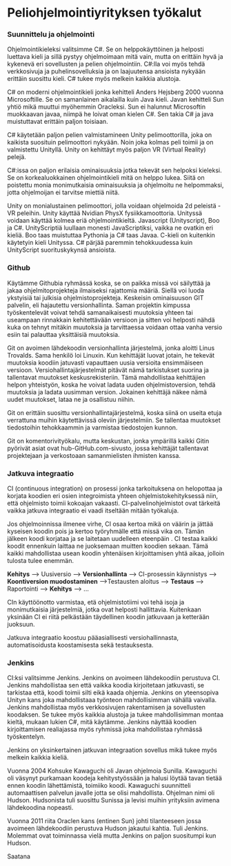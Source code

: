 # Peliohjelmointiyrityksen työkalut

 ### Suunnittelu ja ohjelmointi
 Ohjelmointikieleksi valitsimme C#. Se on helppokäyttöinen ja helposti luettava kieli ja sillä pystyy ohjelmoimaan mitä vain, mutta on erittäin hyvä ja kykenevä eri sovellusten ja pelien ohjelmointiin. C#:lla voi myös tehdä verkkosivuja ja puhelinsovelluksia ja on laajuutensa ansioista nykyään erittäin suosittu kieli. C# tukee myös melkein kaikkia alustoja.
 
 C# on moderni ohjelmointikieli jonka kehitteli Anders Hejsberg 2000 vuonna Microsoftille. Se on samanlainen aikalailla kuin Java kieli. Javan kehitteli Sun yhtiö mikä muuttui myöhemmin Oracleksi. Sun ei halunnut Microsoftin muokkaavan javaa, niimpä he loivat oman kielen C#. Sen takia C# ja java muistuttavat erittäin paljon toisiaan.
 
 C# käytetään paljon pelien valmistamineen Unity pelimoottorilla, joka on kaikista suosituin pelimoottori nykyään. Noin joka kolmas peli toimii ja on valmistettu Unityllä. Unity on kehittäyt myös paljon VR (Virtual Reality) pelejä.
 
 C#:issa on paljon erilaisia ominaisuuksia jotka tekevät sen helpoksi kieleksi. Se on korkealuokkainen ohjelmointikieli mitä on helppo lukea. Siitä on poistettu monia monimutkaisia ominaisuuksia ja ohjelmoitu ne helpommaksi, jotta ohjelmoijan ei tarvitse miettiä niitä. 

 Unity on monialustainen pelimoottori, jolla voidaan ohjelmoida 2d peleistä - VR peleihin. Unity käyttää Nvidian PhysX fysiikkamoottoria. Unityssä voidaan käyttää kolmea eriä ohjelmointikieltä. Javascript (Unityscript), Boo ja C#. UnityScriptiä luullaan monesti JavaScriptiksi, vaikka ne ovatkin eri kieliä. Boo taas muistuttaa Pythonia ja C# taas Javaa. C-kieli on kuitenkin käytetyin kieli Unityssa. C# pärjää paremmin tehokkuudessa kuin UnityScript suorituskykynsä 
 ansioista. 
 
 ### Github
 
 Käytämme Githubia ryhmässä koska, se on paikka missä voi säilyttää ja jakaa ohjelmitoprojekteja ilmaiseksi rajattomia määriä. Siellä voi luoda ykstyisiä tai julkisia ohjelmistoprojekteja. Keskeisin ominaisuuson GIT palvelin, eli hajautettu versionhallinta. Saman projektin kimpussa työskentelevät voivat tehdä samanaikaisesti muutoksia yhteen tai useampaan rinnakkain kehitettävään versioon ja sitten voi helposti nähdä kuka on tehnyt mitäkin muutoksia ja tarvittaessa voidaan ottaa vanha versio esiin tai palauttaa yksittäisiä muutoksia.
 
 Git on avoimen lähdekoodin versionhallinta järjestelmä, jonka aloitti Linus Trovalds. Sama henkilö loi Linuxin. Kun kehittäjät luovat jotain, he tekevät muutoksia koodiin jatuvasti vapauttaen uusia versioita ensimmäiseen versioon. Versiohallintajärjestelmät pitävät nämä tarkistukset suorina ja tallentavat muutokset keskusrekisteriin. Tämä mahdollistaa kehittäjien helpon yhteistyön, koska he voivat ladata uuden ohjelmistoversion, tehdä muutoksia ja ladata uusimman version. Jokainen kehittäjä näkee nämä uudet muutokset, lataa ne ja osallistuu niihin.
 
 Git on erittäin suosittu versionhallintajärjestelmä, koska siinä on useita etuja verrattuna muihin käytettävissä oleviin järjestelmiin. Se tallentaa muutokset tiedostoihin tehokkaammin ja varmistaa tiedostojen kunnon. 
 
  Git on komentorivityökalu, mutta keskustan, jonka ympärillä kaikki Gitin pyörivät asiat ovat hub-GitHub.com-sivusto, jossa kehittäjät tallentavat projektejaan ja verkostoaan samanmielisten ihmisten kanssa.

 
 ### Jatkuva integraatio
 
 CI (continuous integration) on prosessi jonka tarkoituksena on helopottaa ja korjata koodien eri osien integroimista yhteen ohjelmistokehityksessä niin, että ohjelmisto toimii kokoajan vakaasti. CI-palvelinohjelmistot ovat tärkeitä vaikka jatkuva integraatio ei vaadi itseltään mitään työkaluja.
 
 Jos ohjelmoinnissa ilmenee virhe, CI osaa kertoa mikä on väärin ja jättää kyseisen koodin pois ja kertoo työryhmälle että missä vika on. Tämän jälkeen koodi korjataa ja se laitetaan uudelleen eteenpäin . CI testaa kaikki koodit ennenkuin laittaa ne juoksemaan muitten koodien sekaan. Tämä kaikki mahdollistaa usean koodin yhtenäisen kirjoittamisen yhtä aikaa, jolloin tulosta tulee enemmän.
 
**Kehitys** --> Uusiversio --> **Versionhallinta** --> CI-prosessin käynnistys --> **Koontiversion muodostaminen** -->Testausten aloitus --> **Testaus** --> Raportointi --> **Kehitys** --> ...
 
 CIn käyttöönotto  varmistaa, etä ohjelmistotiimi voi tehä isoja ja monimutkaisia järjestelmiä, jotka ovat helposti hallittavia. Kuitenkaan yksinään CI ei riitä pelkästään täydellinen koodin jatkuvaan ja ketterään juoksuun.
 
 Jatkuva integraatio koostuu pääasiallisesti versiohallinnasta, automatisoidusta koostamisesta sekä testauksesta.
 
 ### Jenkins
 
 CI:ksi valitsimme Jenkins. Jenkins on avoimeen lähdekoodiin perustuva CI. Jenkins mahdollistaa sen että vaikka koodia kirjoitetaan jatkuvasti, se tarkistaa että, koodi toimii silti eikä kaada ohjemia. Jenkins on yteensopiva Unityn kans joka mahdollistaaa työnteon mahdollisimman vähällä vaivalla. Jenkins mahdollistaa myös verkkosivujen rakentamisen ja sovellusten koodaksen. Se tukee myös kaikkia alustoja ja tukee mahdollisimman montaa kieltä, mukaan lukien C#, mitä käytämme. Jenkins näyttää koodien kirjoittamisen realiajassa myös ryhmissä joka mahdollistaa ryhmässä työskentelyn.
 
 Jenkins on yksinkertainen jatkuvan integraation sovellus mikä tukee myös melkein kaikkia kieliä. 
 
 Vuonna 2004 Kohsuke Kawaguchi oli Javan ohjelmoia Sunilla. Kawaguchi oli väsynyt purkamaan koodeja kehitystyössään ja halusi löytää tavan tietää ennen koodin lähettämistä, toimiiko koodi. Kawaguchi suunnitteli automaattisen palvelun javalle jotta se olisi mahdollista. Ohjelman nimi oli Hudson. Hudsonista tuli suosittu Sunissa ja levisi muihin yrityksiin avimena lähdekoodina nopeasti.
 
 Vuonna 2011 riita Oraclen kans (entinen Sun) johti tilanteeseen jossa avoimeen lähdekoodiin perustuva Hudson jakautui kahtia. Tuli Jenkins. Molemmat ovat toiminnassa vielä mutta Jenkins on paljon suositumpi kun Hudson. 
 
 Saatana
 
 

 
